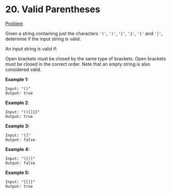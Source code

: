# 20. Valid Parentheses
[Problem](https://leetcode.com/problems/valid-parentheses/)

Given a string containing just the characters `'('`, `')'`, `'{'`, `'}'`, `'['` and `']'`, determine if the input string is valid.

An input string is valid if:

Open brackets must be closed by the same type of brackets.
Open brackets must be closed in the correct order.
Note that an empty string is also considered valid.

**Example 1:**
```
Input: "()"
Output: true
```
**Example 2**:

```
Input: "()[]{}"
Output: true
```
**Example 3:**

```
Input: "(]"
Output: false
```
**Example 4:**

```
Input: "([)]"
Output: false
```
**Example 5:**

```
Input: "{[]}"
Output: true

```
